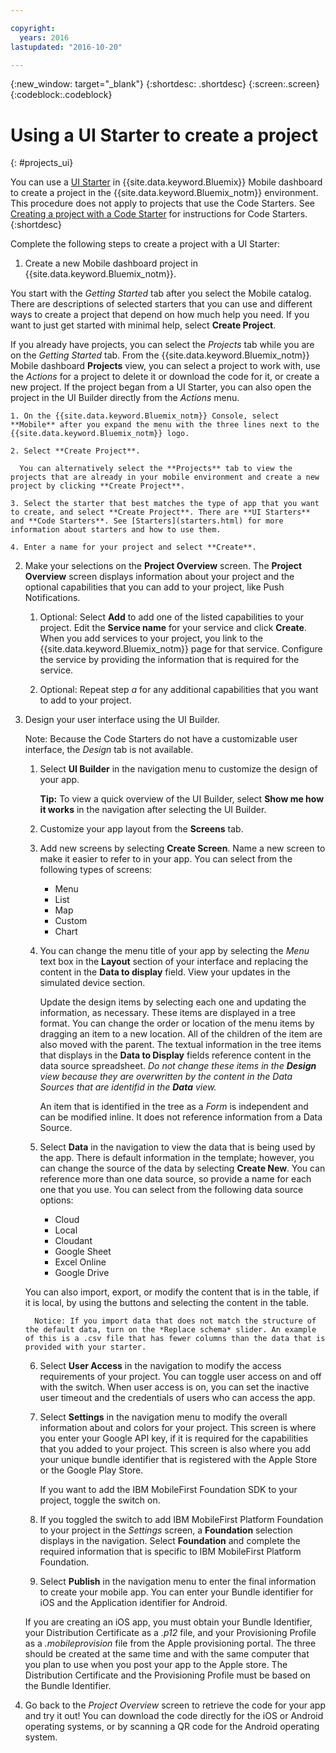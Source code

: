 ```yaml
---

copyright:
  years: 2016
lastupdated: "2016-10-20"

---
```

{:new_window: target="_blank"}
{:shortdesc: .shortdesc}
{:screen:.screen}
{:codeblock:.codeblock}

# Using a UI Starter to create a project
{: #projects_ui}

You can use a [UI Starter](starters.html#UI_Starter) in {{site.data.keyword.Bluemix}} Mobile dashboard to create a project in the {{site.data.keyword.Bluemix_notm}} environment. This procedure does not apply to projects that use the Code Starters. See [Creating a project with a Code Starter](projects_code.html) for instructions for Code Starters.
{:shortdesc}

Complete the following steps to create a project with a UI Starter:

1. Create a new Mobile dashboard project in {{site.data.keyword.Bluemix_notm}}.

 You start with the *Getting Started* tab after you select the Mobile catalog. There are descriptions of selected starters that you can use and different ways to create a project that depend on how much help you need. If you want to just get started with minimal help, select **Create Project**.

 If you already have projects, you can select the *Projects* tab while you are on the *Getting Started* tab. From the {{site.data.keyword.Bluemix_notm}} Mobile dashboard **Projects** view, you can select a project to work with, use the *Actions* for a project to delete it or download the code for it, or create a new project. If the project began from a UI Starter, you can also open the project in the UI Builder directly from the *Actions* menu. 

	1. On the {{site.data.keyword.Bluemix_notm}} Console, select **Mobile** after you expand the menu with the three lines next to the {{site.data.keyword.Bluemix_notm}} logo. 
	
	2. Select **Create Project**. 

	  You can alternatively select the **Projects** tab to view the projects that are already in your mobile environment and create a new project by clicking **Create Project**. 

	3. Select the starter that best matches the type of app that you want to create, and select **Create Project**. There are **UI Starters** and **Code Starters**. See [Starters](starters.html) for more information about starters and how to use them. 
	
	4. Enter a name for your project and select **Create**.
	
2. Make your selections on the **Project Overview** screen.  The **Project Overview** screen displays information about your project and the optional capabilities that you can add to your project, like Push Notifications.  

	1. Optional: Select **Add** to add one of the listed capabilities to your project. Edit the **Service name** for your service and click **Create**. When you add services to your project, you link to the {{site.data.keyword.Bluemix_notm}} page for that service. Configure the service by providing the information that is required for the service.
	
	2. Optional: Repeat step *a* for any additional capabilities that you want to add to your project. 

3. Design your user interface using the UI Builder.

   Note: Because the Code Starters do not have a customizable user interface, the *Design* tab is not available.

    1. Select **UI Builder** in the navigation menu to customize the design of your app. 
	
		**Tip:** To view a quick overview of the UI Builder, select **Show me how it works** in the navigation after selecting the UI Builder. 
	
	2. Customize your app layout from the **Screens** tab.
	
	3. Add new screens by selecting **Create Screen**. Name a new screen to make it easier to refer to in your app. You can select from the following types of screens: 
	    * Menu
		* List
		* Map
		* Custom 
		* Chart
		
	4. You can change the menu title of your app by selecting the *Menu* text box in the **Layout** section of your interface and replacing the content in the **Data to display** field. View your updates in the simulated device section.
	
		Update the design items by selecting each one and updating the information, as necessary. These items are displayed in a tree format. You can change the order or location of the menu items by dragging an item to a new location. All of the children of the item are also moved with the parent. The textual information in the tree items that displays in the **Data to Display** fields reference content in the data source spreadsheet. *Do not change these items in the **Design** view because they are overwritten by the content in the Data Sources that are identifid in the **Data** view.* 
		
		An item that is identified in the tree as a *Form* is independent and can be modified inline. It does not reference information from a Data Source.
	
	5. Select **Data** in the navigation to view the data that is being used by the app. There is default information in the template; however, you can change the source of the data by selecting **Create New**. You can reference more than one data source, so provide a name for each one that you use. You can select from the following data source options:
		* Cloud
		* Local
		* Cloudant
		* Google Sheet
		* Excel Online
		* Google Drive
	
	You can also import, export, or modify the content that is in the table, if it is local, by using the buttons and selecting the content in the table.
	     
		 Notice: If you import data that does not match the structure of the default data, turn on the *Replace schema* slider. An example of this is a .csv file that has fewer columns than the data that is provided with your starter.
		 
	6. Select **User Access** in the navigation to modify the access requirements of your project. You can toggle user access on and off with the switch. When user access is on, you can set the inactive user timeout and the credentials of users who can access the app.
	
	7. Select **Settings** in the navigation menu to modify the overall information about and colors for your project. This screen is where you enter your Google API key, if it is required for the capabilities that you added to your project. This screen is also where you add your unique bundle identifier that is registered with the Apple Store or the Google Play Store.
	
		If you want to add the IBM MobileFirst Foundation SDK to your project, toggle the switch on.
		
	8. If you toggled the switch to add IBM MobileFirst Platform Foundation to your project in the *Settings* screen, a **Foundation** selection displays in the navigation. Select **Foundation** and complete the required information that is specific to IBM MobileFirst Platform Foundation.
	
	9. Select **Publish** in the navigation menu to enter the final information to create your mobile app. You can enter your Bundle identifier for iOS and the Application identifier for Android.
	
	If you are creating an iOS app, you must obtain your Bundle Identifier, your Distribution Certificate as a *.p12* file, and your Provisioning Profile as a *.mobileprovision* file from the Apple provisioning portal. The three should be created at the same time and with the same computer that you plan to use when you post your app to the Apple store. The Distribution Certificate and the Provisioning Profile must be based on the Bundle Identifier. 	

4.  Go back to the *Project Overview* screen to retrieve the code for your app and try it out! You can download the code directly for the iOS or Android operating systems, or by scanning a QR code for the Android operating system. 


